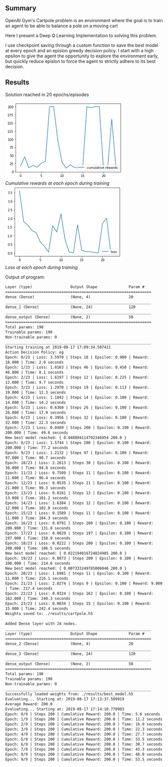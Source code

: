 Summary
---

OpenAI Gym's Cartpole problem is an environment where the goal is to train an 
agent to be able to balance a pole on a moving cart  

Here I present a Deep Q Learning Implementation to solving this problem. 

I use checkpoint saving through a custom function to save the best model at 
every epoch and an epislon greedy decision policy. I start with a high epsilon 
to give the agent the opportunity to explore the environment early, but quickly
reduce epislon to force the agent to strictly adhere to its best decision.

Results
---

Solution reached in 20 epochs/episodes

![Reward Plot](/Deep%20Q%20Learning/cartpole/results/rewards.png "Cumulative Reward per Epoch")  
*Cumulative rewards at each epoch during training*
![Reward Plot](/Deep%20Q%20Learning/cartpole/results/loss.png "Cumulative Reward per Epoch")  
*Loss at each epoch during training*

Output of program:  
```
Layer (type)                 Output Shape              Param #   
=================================================================
dense (Dense)                (None, 4)                 20        
_________________________________________________________________
dense_1 (Dense)              (None, 24)                120       
_________________________________________________________________
dense_output (Dense)         (None, 2)                 50        
=================================================================
Total params: 190
Trainable params: 190
Non-trainable params: 0
_________________________________________________________________
Starting training at 2019-08-17 17:09:34.507421
Action Decision Policy: eg
Epoch: 0/23 | Loss: 3.5970 | Steps 18 | Epsilon: 0.900 | Reward: 18.000 | Time: 2.0 seconds
Epoch: 1/23 | Loss: 1.8163 | Steps 46 | Epsilon: 0.450 | Reward: 46.000 | Time: 8.1 seconds
Epoch: 2/23 | Loss: 1.6197 | Steps 12 | Epsilon: 0.225 | Reward: 12.000 | Time: 9.7 seconds
Epoch: 3/23 | Loss: 1.2970 | Steps 19 | Epsilon: 0.113 | Reward: 19.000 | Time: 12.3 seconds
Epoch: 4/23 | Loss: 1.1842 | Steps 14 | Epsilon: 0.100 | Reward: 14.000 | Time: 14.2 seconds
Epoch: 5/23 | Loss: 0.6360 | Steps 26 | Epsilon: 0.100 | Reward: 26.000 | Time: 17.9 seconds
Epoch: 6/23 | Loss: 0.3956 | Steps 32 | Epsilon: 0.100 | Reward: 32.000 | Time: 22.3 seconds
Epoch: 7/23 | Loss: 0.0489 | Steps 200 | Epsilon: 0.100 | Reward: 200.000 | Time: 49.6 seconds
New best model reached: { 0.048894114792346954 200.0 }
Epoch: 8/23 | Loss: 1.5744 | Steps 200 | Epsilon: 0.100 | Reward: 200.000 | Time: 77.2 seconds
Epoch: 9/23 | Loss: 1.2132 | Steps 97 | Epsilon: 0.100 | Reward: 97.000 | Time: 90.7 seconds
Epoch: 10/23 | Loss: 2.2613 | Steps 30 | Epsilon: 0.100 | Reward: 30.000 | Time: 94.8 seconds
Epoch: 11/23 | Loss: 0.7509 | Steps 11 | Epsilon: 0.100 | Reward: 11.000 | Time: 96.4 seconds
Epoch: 12/23 | Loss: 0.0535 | Steps 21 | Epsilon: 0.100 | Reward: 21.000 | Time: 99.3 seconds
Epoch: 13/23 | Loss: 0.0161 | Steps 13 | Epsilon: 0.100 | Reward: 13.000 | Time: 101.2 seconds
Epoch: 14/23 | Loss: 1.6384 | Steps 12 | Epsilon: 0.100 | Reward: 12.000 | Time: 102.8 seconds
Epoch: 15/23 | Loss: 0.1589 | Steps 11 | Epsilon: 0.100 | Reward: 11.000 | Time: 104.3 seconds
Epoch: 16/23 | Loss: 0.0791 | Steps 200 | Epsilon: 0.100 | Reward: 200.000 | Time: 131.8 seconds
Epoch: 17/23 | Loss: 0.0829 | Steps 197 | Epsilon: 0.100 | Reward: 197.000 | Time: 158.9 seconds
Epoch: 18/23 | Loss: 0.0222 | Steps 200 | Epsilon: 0.100 | Reward: 200.000 | Time: 186.5 seconds
New best model reached: { 0.022194016724824905 200.0 }
Epoch: 19/23 | Loss: 0.0073 | Steps 200 | Epsilon: 0.100 | Reward: 200.000 | Time: 214.6 seconds
New best model reached: { 0.007333249785006046 200.0 }
Epoch: 20/23 | Loss: 1.6981 | Steps 11 | Epsilon: 0.100 | Reward: 11.000 | Time: 216.1 seconds
Epoch: 21/23 | Loss: 2.0274 | Steps 9 | Epsilon: 0.100 | Reward: 9.000 | Time: 217.4 seconds
Epoch: 22/23 | Loss: 0.0324 | Steps 162 | Epsilon: 0.100 | Reward: 162.000 | Time: 240.3 seconds
Epoch: 23/23 | Loss: 0.0034 | Steps 15 | Epsilon: 0.100 | Reward: 15.000 | Time: 242.4 seconds
Weights saved to: ./results/cartpole.h5
￼
Added Dense layer with 24 nodes.
_________________________________________________________________
Layer (type)                 Output Shape              Param #   
=================================================================
dense_2 (Dense)              (None, 4)                 20        
_________________________________________________________________
dense_3 (Dense)              (None, 24)                120       
_________________________________________________________________
dense_output (Dense)         (None, 2)                 50        
=================================================================
Total params: 190
Trainable params: 190
Non-trainable params: 0
_________________________________________________________________
Successfully loaded weights from: ./results/best_model.h5
Evaluating... Starting at: 2019-08-17 17:13:37.589919
Average Reward: 200.0
Evaluating... Starting at: 2019-08-17 17:14:10.770983
Epoch: 0/9 | Steps 200 | Cumulative Reward: 200.0 | Time: 5.6 seconds
Epoch: 1/9 | Steps 200 | Cumulative Reward: 200.0 | Time: 11.2 seconds
Epoch: 2/9 | Steps 200 | Cumulative Reward: 200.0 | Time: 16.9 seconds
Epoch: 3/9 | Steps 200 | Cumulative Reward: 200.0 | Time: 22.3 seconds
Epoch: 4/9 | Steps 200 | Cumulative Reward: 200.0 | Time: 27.7 seconds
Epoch: 5/9 | Steps 200 | Cumulative Reward: 200.0 | Time: 33.5 seconds
Epoch: 6/9 | Steps 200 | Cumulative Reward: 200.0 | Time: 38.7 seconds
Epoch: 7/9 | Steps 200 | Cumulative Reward: 200.0 | Time: 43.3 seconds
Epoch: 8/9 | Steps 200 | Cumulative Reward: 200.0 | Time: 48.0 seconds
Epoch: 9/9 | Steps 200 | Cumulative Reward: 200.0 | Time: 53.5 seconds
```